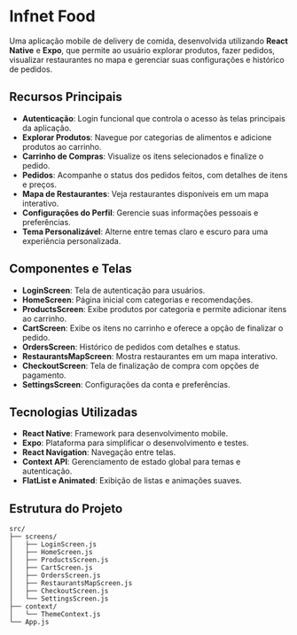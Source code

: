 # Infnet Food

Uma aplicação mobile de delivery de comida, desenvolvida utilizando **React Native** e **Expo**, que permite ao usuário explorar produtos, fazer pedidos, visualizar restaurantes no mapa e gerenciar suas configurações e histórico de pedidos.

## Recursos Principais

- **Autenticação**: Login funcional que controla o acesso às telas principais da aplicação.
- **Explorar Produtos**: Navegue por categorias de alimentos e adicione produtos ao carrinho.
- **Carrinho de Compras**: Visualize os itens selecionados e finalize o pedido.
- **Pedidos**: Acompanhe o status dos pedidos feitos, com detalhes de itens e preços.
- **Mapa de Restaurantes**: Veja restaurantes disponíveis em um mapa interativo.
- **Configurações do Perfil**: Gerencie suas informações pessoais e preferências.
- **Tema Personalizável**: Alterne entre temas claro e escuro para uma experiência personalizada.

## Componentes e Telas

- **LoginScreen**: Tela de autenticação para usuários.
- **HomeScreen**: Página inicial com categorias e recomendações.
- **ProductsScreen**: Exibe produtos por categoria e permite adicionar itens ao carrinho.
- **CartScreen**: Exibe os itens no carrinho e oferece a opção de finalizar o pedido.
- **OrdersScreen**: Histórico de pedidos com detalhes e status.
- **RestaurantsMapScreen**: Mostra restaurantes em um mapa interativo.
- **CheckoutScreen**: Tela de finalização de compra com opções de pagamento.
- **SettingsScreen**: Configurações da conta e preferências.

## Tecnologias Utilizadas

- **React Native**: Framework para desenvolvimento mobile.
- **Expo**: Plataforma para simplificar o desenvolvimento e testes.
- **React Navigation**: Navegação entre telas.
- **Context API**: Gerenciamento de estado global para temas e autenticação.
- **FlatList e Animated**: Exibição de listas e animações suaves.

## Estrutura do Projeto

```plaintext
src/
├── screens/
│   ├── LoginScreen.js
│   ├── HomeScreen.js
│   ├── ProductsScreen.js
│   ├── CartScreen.js
│   ├── OrdersScreen.js
│   ├── RestaurantsMapScreen.js
│   ├── CheckoutScreen.js
│   └── SettingsScreen.js
├── context/
│   └── ThemeContext.js
└── App.js
